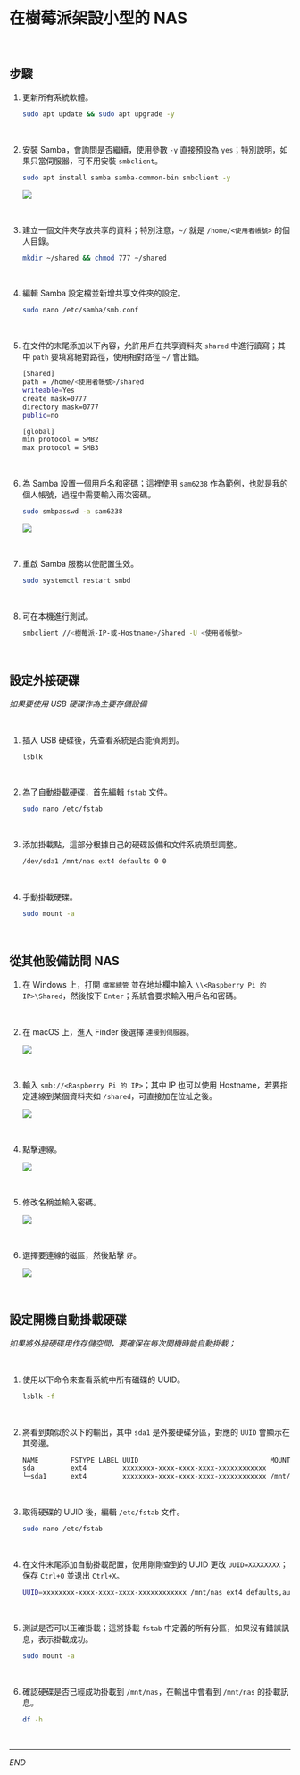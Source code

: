# 在樹莓派架設小型的 NAS

<br>

## 步驟

1. 更新所有系統軟體。

    ```bash
    sudo apt update && sudo apt upgrade -y
    ```

<br>

2. 安裝 Samba，會詢問是否繼續，使用參數 `-y` 直接預設為 `yes`；特別說明，如果只當伺服器，可不用安裝 `smbclient`。

    ```bash
    sudo apt install samba samba-common-bin smbclient -y
    ```

    ![](images/img_08.png)

<br>

3. 建立一個文件夾存放共享的資料；特別注意，`~/` 就是 `/home/<使用者帳號>` 的個人目錄。

    ```bash
    mkdir ~/shared && chmod 777 ~/shared
    ```

<br>

4. 編輯 Samba 設定檔並新增共享文件夾的設定。

    ```bash
    sudo nano /etc/samba/smb.conf
    ```

<br>

5. 在文件的末尾添加以下內容，允許用戶在共享資料夾 `shared` 中進行讀寫；其中 `path` 要填寫絕對路徑，使用相對路徑 `~/` 會出錯。

    ```bash
    [Shared]
    path = /home/<使用者帳號>/shared
    writeable=Yes
    create mask=0777
    directory mask=0777
    public=no

    [global]
    min protocol = SMB2
    max protocol = SMB3
    ```

<br>

6. 為 Samba 設置一個用戶名和密碼；這裡使用 `sam6238` 作為範例，也就是我的個人帳號，過程中需要輸入兩次密碼。

    ```bash
    sudo smbpasswd -a sam6238
    ```

    ![](images/img_09.png)

<br>

7. 重啟 Samba 服務以使配置生效。

    ```bash
    sudo systemctl restart smbd
    ```

<br>

8. 可在本機進行測試。

    ```bash
    smbclient //<樹莓派-IP-或-Hostname>/Shared -U <使用者帳號>
    ```

<br>

## 設定外接硬碟

_如果要使用 USB 硬碟作為主要存儲設備_

<br>

1. 插入 USB 硬碟後，先查看系統是否能偵測到。

    ```bash
    lsblk
    ```

<br>

2. 為了自動掛載硬碟，首先編輯 `fstab` 文件。

    ```bash
    sudo nano /etc/fstab
    ```

<br>

3. 添加掛載點，這部分根據自己的硬碟設備和文件系統類型調整。

    ```bash
    /dev/sda1 /mnt/nas ext4 defaults 0 0
    ```

<br>

4. 手動掛載硬碟。

    ```bash
    sudo mount -a
    ```

<br>

## 從其他設備訪問 NAS

1. 在 Windows 上，打開 `檔案總管` 並在地址欄中輸入 `\\<Raspberry Pi 的 IP>\Shared`，然後按下 `Enter`；系統會要求輸入用戶名和密碼。

<br>

2. 在 macOS 上，進入 Finder 後選擇 `連接到伺服器`。

    ![](images/img_10.png)

<br>

3. 輸入 `smb://<Raspberry Pi 的 IP>`；其中 IP 也可以使用 Hostname，若要指定連線到某個資料夾如 `/shared`，可直接加在位址之後。

    ![](images/img_11.png)

<br>

4. 點擊連線。

    ![](images/img_12.png)

<br>

5. 修改名稱並輸入密碼。

    ![](images/img_13.png)

<br>

6. 選擇要連線的磁區，然後點擊 `好`。

    ![](images/img_14.png)

<br>

## 設定開機自動掛載硬碟

_如果將外接硬碟用作存儲空間，要確保在每次開機時能自動掛載；_

<br>

1. 使用以下命令來查看系統中所有磁碟的 UUID。

    ```bash
    lsblk -f
    ```

<br>

2. 將看到類似於以下的輸出，其中 `sda1` 是外接硬碟分區，對應的 `UUID` 會顯示在其旁邊。

    ```bash
    NAME        FSTYPE LABEL UUID                                 MOUNTPOINT
    sda         ext4         xxxxxxxx-xxxx-xxxx-xxxx-xxxxxxxxxxxx 
    └─sda1      ext4         xxxxxxxx-xxxx-xxxx-xxxx-xxxxxxxxxxxx /mnt/nas
    ```

<br>

3. 取得硬碟的 UUID 後，編輯 `/etc/fstab` 文件。

    ```bash
    sudo nano /etc/fstab
    ```

<br>

4. 在文件末尾添加自動掛載配置，使用剛剛查到的 UUID 更改 `UUID=XXXXXXXX`；保存 `Ctrl+O` 並退出 `Ctrl+X`。

    ```bash
    UUID=xxxxxxxx-xxxx-xxxx-xxxx-xxxxxxxxxxxx /mnt/nas ext4 defaults,auto,users,rw,nofail 0 0
    ```

<br>

5. 測試是否可以正確掛載；這將掛載 `fstab` 中定義的所有分區，如果沒有錯誤訊息，表示掛載成功。

    ```bash
    sudo mount -a
    ```

<br>

6. 確認硬碟是否已經成功掛載到 `/mnt/nas`，在輸出中會看到 `/mnt/nas` 的掛載訊息。

    ```bash
    df -h
    ```

<br>

___

_END_
